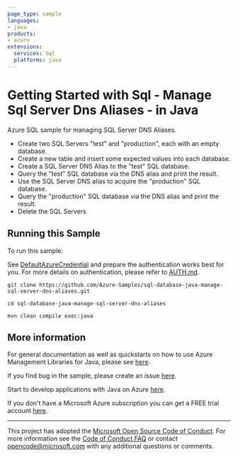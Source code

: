 ```yaml
---
page_type: sample
languages:
- java
products:
- azure
extensions:
  services: Sql
  platforms: java
---
```


# Getting Started with Sql - Manage Sql Server Dns Aliases - in Java #


  Azure SQL sample for managing SQL Server DNS Aliases.
   - Create two SQL Servers "test" and "production", each with an empty database.
   - Create a new table and insert some expected values into each database.
   - Create a SQL Server DNS Alias to the "test" SQL database.
   - Query the "test" SQL database via the DNS alias and print the result.
   - Use the SQL Server DNS alias to acquire the "production" SQL database.
   - Query the "production" SQL database via the DNS alias and print the result.
   - Delete the SQL Servers
 

## Running this Sample ##

To run this sample:

See [DefaultAzureCredential](https://github.com/Azure/azure-sdk-for-java/tree/main/sdk/identity/azure-identity#defaultazurecredential) and prepare the authentication works best for you. For more details on authentication, please refer to [AUTH.md](https://github.com/Azure/azure-sdk-for-java/blob/main/sdk/resourcemanager/docs/AUTH.md).

    git clone https://github.com/Azure-Samples/sql-database-java-manage-sql-server-dns-aliases.git

    cd sql-database-java-manage-sql-server-dns-aliases

    mvn clean compile exec:java

## More information ##

For general documentation as well as quickstarts on how to use Azure Management Libraries for Java, please see [here](https://aka.ms/azsdk/java/mgmt).

If you find bug in the sample, please create an issue [here](https://github.com/Azure/azure-sdk-for-java/issues).

Start to develop applications with Java on Azure [here](http://azure.com/java).

If you don't have a Microsoft Azure subscription you can get a FREE trial account [here](http://go.microsoft.com/fwlink/?LinkId=330212).

---

This project has adopted the [Microsoft Open Source Code of Conduct](https://opensource.microsoft.com/codeofconduct/). For more information see the [Code of Conduct FAQ](https://opensource.microsoft.com/codeofconduct/faq/) or contact [opencode@microsoft.com](mailto:opencode@microsoft.com) with any additional questions or comments.
